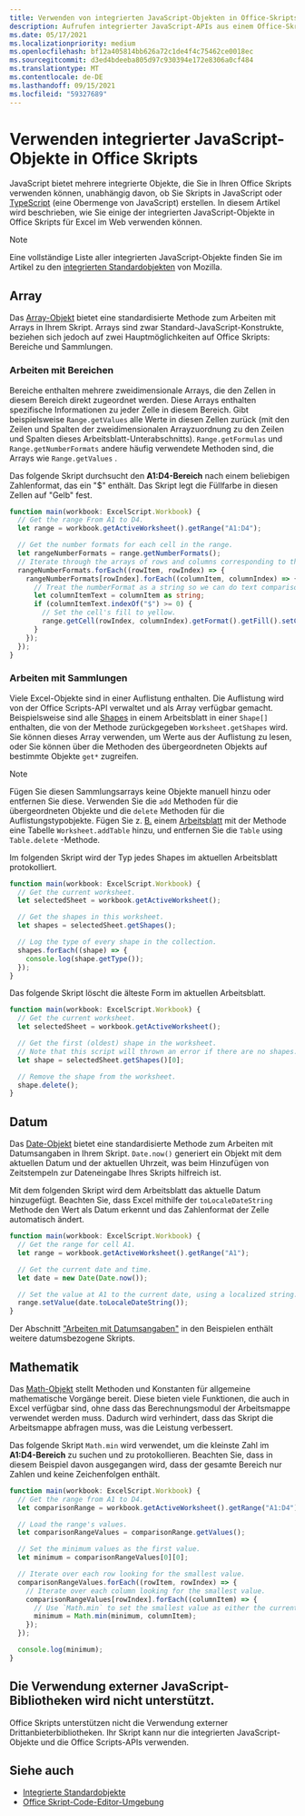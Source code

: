 ```yaml
---
title: Verwenden von integrierten JavaScript-Objekten in Office-Skripts
description: Aufrufen integrierter JavaScript-APIs aus einem Office-Skript in Excel im Web.
ms.date: 05/17/2021
ms.localizationpriority: medium
ms.openlocfilehash: bf12a405814bb626a72c1de4f4c75462ce0018ec
ms.sourcegitcommit: d3ed4bdeeba805d97c930394e172e8306a0cf484
ms.translationtype: MT
ms.contentlocale: de-DE
ms.lasthandoff: 09/15/2021
ms.locfileid: "59327689"
---
```

# <a name="use-built-in-javascript-objects-in-office-scripts"></a>Verwenden integrierter JavaScript-Objekte in Office Skripts

JavaScript bietet mehrere integrierte Objekte, die Sie in Ihren Office Skripts verwenden können, unabhängig davon, ob Sie Skripts in JavaScript oder [TypeScript](../overview/code-editor-environment.md) (eine Obermenge von JavaScript) erstellen. In diesem Artikel wird beschrieben, wie Sie einige der integrierten JavaScript-Objekte in Office Skripts für Excel im Web verwenden können.

> [!NOTE]
> Eine vollständige Liste aller integrierten JavaScript-Objekte finden Sie im Artikel zu den [integrierten Standardobjekten](https://developer.mozilla.org/docs/Web/JavaScript/Reference/Global_Objects) von Mozilla.

## <a name="array"></a>Array

Das [Array-Objekt](https://developer.mozilla.org/docs/Web/JavaScript/Reference/Global_Objects/Array) bietet eine standardisierte Methode zum Arbeiten mit Arrays in Ihrem Skript. Arrays sind zwar Standard-JavaScript-Konstrukte, beziehen sich jedoch auf zwei Hauptmöglichkeiten auf Office Skripts: Bereiche und Sammlungen.

### <a name="work-with-ranges"></a>Arbeiten mit Bereichen

Bereiche enthalten mehrere zweidimensionale Arrays, die den Zellen in diesem Bereich direkt zugeordnet werden. Diese Arrays enthalten spezifische Informationen zu jeder Zelle in diesem Bereich. Gibt beispielsweise `Range.getValues` alle Werte in diesen Zellen zurück (mit den Zeilen und Spalten der zweidimensionalen Arrayzuordnung zu den Zeilen und Spalten dieses Arbeitsblatt-Unterabschnitts). `Range.getFormulas` und `Range.getNumberFormats` andere häufig verwendete Methoden sind, die Arrays wie `Range.getValues` .

Das folgende Skript durchsucht den **A1:D4-Bereich** nach einem beliebigen Zahlenformat, das ein "$" enthält. Das Skript legt die Füllfarbe in diesen Zellen auf "Gelb" fest.

```TypeScript
function main(workbook: ExcelScript.Workbook) {
  // Get the range From A1 to D4.
  let range = workbook.getActiveWorksheet().getRange("A1:D4");

  // Get the number formats for each cell in the range.
  let rangeNumberFormats = range.getNumberFormats();
  // Iterate through the arrays of rows and columns corresponding to those in the range.
  rangeNumberFormats.forEach((rowItem, rowIndex) => {
    rangeNumberFormats[rowIndex].forEach((columnItem, columnIndex) => {
      // Treat the numberFormat as a string so we can do text comparisons.
      let columnItemText = columnItem as string;
      if (columnItemText.indexOf("$") >= 0) {
        // Set the cell's fill to yellow.
        range.getCell(rowIndex, columnIndex).getFormat().getFill().setColor("yellow");
      }
    });
  });
}
```

### <a name="work-with-collections"></a>Arbeiten mit Sammlungen

Viele Excel-Objekte sind in einer Auflistung enthalten. Die Auflistung wird von der Office Scripts-API verwaltet und als Array verfügbar gemacht. Beispielsweise sind alle [Shapes](/javascript/api/office-scripts/excelscript/excelscript.shape) in einem Arbeitsblatt in einer `Shape[]` enthalten, die von der Methode zurückgegeben `Worksheet.getShapes` wird. Sie können dieses Array verwenden, um Werte aus der Auflistung zu lesen, oder Sie können über die Methoden des übergeordneten Objekts auf bestimmte Objekte `get*` zugreifen.

> [!NOTE]
> Fügen Sie diesen Sammlungsarrays keine Objekte manuell hinzu oder entfernen Sie diese. Verwenden Sie die `add` Methoden für die übergeordneten Objekte und die `delete` Methoden für die Auflistungstypobjekte. Fügen Sie z. [B.](/javascript/api/office-scripts/excelscript/excelscript.table) einem [Arbeitsblatt](/javascript/api/office-scripts/excelscript/excelscript.worksheet) mit der Methode eine Tabelle `Worksheet.addTable` hinzu, und entfernen Sie die `Table` using `Table.delete` -Methode.

Im folgenden Skript wird der Typ jedes Shapes im aktuellen Arbeitsblatt protokolliert.

```TypeScript
function main(workbook: ExcelScript.Workbook) {
  // Get the current worksheet.
  let selectedSheet = workbook.getActiveWorksheet();

  // Get the shapes in this worksheet.
  let shapes = selectedSheet.getShapes();

  // Log the type of every shape in the collection.
  shapes.forEach((shape) => {
    console.log(shape.getType());
  });
}
```

Das folgende Skript löscht die älteste Form im aktuellen Arbeitsblatt.

```Typescript
function main(workbook: ExcelScript.Workbook) {
  // Get the current worksheet.
  let selectedSheet = workbook.getActiveWorksheet();

  // Get the first (oldest) shape in the worksheet.
  // Note that this script will thrown an error if there are no shapes.
  let shape = selectedSheet.getShapes()[0];

  // Remove the shape from the worksheet.
  shape.delete();
}
```

## <a name="date"></a>Datum

Das [Date-Objekt](https://developer.mozilla.org/docs/Web/JavaScript/Reference/Global_Objects/Date) bietet eine standardisierte Methode zum Arbeiten mit Datumsangaben in Ihrem Skript. `Date.now()` generiert ein Objekt mit dem aktuellen Datum und der aktuellen Uhrzeit, was beim Hinzufügen von Zeitstempeln zur Dateneingabe Ihres Skripts hilfreich ist.

Mit dem folgenden Skript wird dem Arbeitsblatt das aktuelle Datum hinzugefügt. Beachten Sie, dass Excel mithilfe der `toLocaleDateString` Methode den Wert als Datum erkennt und das Zahlenformat der Zelle automatisch ändert.

```TypeScript
function main(workbook: ExcelScript.Workbook) {
  // Get the range for cell A1.
  let range = workbook.getActiveWorksheet().getRange("A1");

  // Get the current date and time.
  let date = new Date(Date.now());

  // Set the value at A1 to the current date, using a localized string.
  range.setValue(date.toLocaleDateString());
}
```

Der Abschnitt ["Arbeiten mit Datumsangaben"](../resources/samples/excel-samples.md#dates) in den Beispielen enthält weitere datumsbezogene Skripts.

## <a name="math"></a>Mathematik

Das [Math-Objekt](https://developer.mozilla.org/docs/Web/JavaScript/Reference/Global_Objects/Math) stellt Methoden und Konstanten für allgemeine mathematische Vorgänge bereit. Diese bieten viele Funktionen, die auch in Excel verfügbar sind, ohne dass das Berechnungsmodul der Arbeitsmappe verwendet werden muss. Dadurch wird verhindert, dass das Skript die Arbeitsmappe abfragen muss, was die Leistung verbessert.

Das folgende Skript `Math.min` wird verwendet, um die kleinste Zahl im **A1:D4-Bereich** zu suchen und zu protokollieren. Beachten Sie, dass in diesem Beispiel davon ausgegangen wird, dass der gesamte Bereich nur Zahlen und keine Zeichenfolgen enthält.

```TypeScript
function main(workbook: ExcelScript.Workbook) {
  // Get the range from A1 to D4.
  let comparisonRange = workbook.getActiveWorksheet().getRange("A1:D4");

  // Load the range's values.
  let comparisonRangeValues = comparisonRange.getValues();

  // Set the minimum values as the first value.
  let minimum = comparisonRangeValues[0][0];

  // Iterate over each row looking for the smallest value.
  comparisonRangeValues.forEach((rowItem, rowIndex) => {
    // Iterate over each column looking for the smallest value.
    comparisonRangeValues[rowIndex].forEach((columnItem) => {
      // Use `Math.min` to set the smallest value as either the current cell's value or the previous minimum.
      minimum = Math.min(minimum, columnItem);
    });
  });

  console.log(minimum);
}

```

## <a name="use-of-external-javascript-libraries-is-not-supported"></a>Die Verwendung externer JavaScript-Bibliotheken wird nicht unterstützt.

Office Skripts unterstützen nicht die Verwendung externer Drittanbieterbibliotheken. Ihr Skript kann nur die integrierten JavaScript-Objekte und die Office Scripts-APIs verwenden.

## <a name="see-also"></a>Siehe auch

- [Integrierte Standardobjekte](https://developer.mozilla.org/docs/Web/JavaScript/Reference/Global_Objects)
- [Office Skript-Code-Editor-Umgebung](../overview/code-editor-environment.md)
